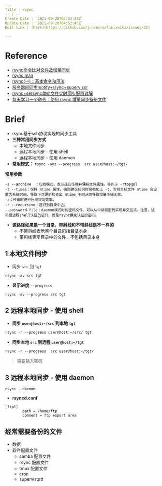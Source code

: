```yaml
---
Title | rsync
-- | --
Create Date | `2021-09-20T04:52:45Z`
Update Date | `2021-09-20T04:52:45Z`
Edit link | [here](https://github.com/junxnone/linuxwiki/issues/32)

---
```

# Reference
- [rsync命令比对文件及增量同步](https://www.cnblogs.com/keithtt/p/7293733.html)
- [rsync man](https://www.cnblogs.com/f-ck-need-u/p/7221713.html) 
- [rsync(一)：基本命令和用法](https://www.cnblogs.com/f-ck-need-u/p/7220009.html)
- [服务器间同步inotify+rsync+supervisor](https://blog.csdn.net/liy819/article/details/52125769)
- [rsync+sersync单向文件实时同步配置详解](http://www.madown.com/2017/05/10/47/)
- [每天学习一个命令：使用 rsync 增量同步备份文件 ](https://einverne.github.io/post/2017/07/rsync-introduction.html)
 
# Brief
- rsync基于ssh协议实现的同步工具
- **三种常用同步方式**
  - 本地文件同步
  - 远程本地同步 - 使用 shell
  - 远程本地同步 - 使用 daemon
- **常用模式：** `rsync -avz --progress  src user@host:~/tgt/`

**常用参数**
```
-a --archive  ：归档模式，表示递归传输并保持文件属性。等同于 -rtopgDl
-t --times：保持 mtime 属性。强烈建议任何时候都加上 -t，否则目标文件 mtime 会设置为系统时间，导致下次更新检查出 mtime 不同从而导致增量传输无效。
-z：传输时进行压缩提高效率。
-r --recursive：递归到目录中去。
--password-file：daemon模式时的密码文件，可以从中读取密码实现非交互式。注意，这不是远程shell认证的密码，而是rsync模块认证的密码。
```

- **源路径如果是一个目录，带斜线和不带斜线是不一样的**
  - 不带斜线表示整个目录包括目录本身
  - 带斜线表示目录中的文件，不包括目录本身


## 1 本地文件同步
- 同步 `src` 到 `tgt`

```
rsync -av src tgt
```

- **显示进度** `--progress`

```
rsync -av --progress src tgt
```

## 2 远程本地同步 - 使用 shell
- **同步 `user@host:~/src` 到本地 `tgt`**

```
rsync -r --progress user@host:~/src/ tgt
```

- **同步本地 `src` 到远程 `user@host:~/tgt`**

```
rsync -r --progress  src user@host:~/tgt/
```
> 需要输入密码

## 3 远程本地同步 - 使用 daemon

```
rsync --daemon
```

- **rsyncd.conf**

```
[ftp1]
        path = /home/ftp
        comment = ftp export area
```

## 经常需要备份的文件

- 数据
- 软件配置文件
  - samba 配置文件
  - rsync 配置文件
  - tmux 配置文件
  - cron
  - supervisord

